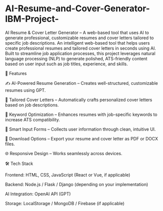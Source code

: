 # AI-Resume-and-Cover-Generator-IBM-Project-
AI Resume &amp; Cover Letter Generator – A web-based tool that uses AI to generate professional, customizable resumes and cover letters tailored to specific job descriptions.
An intelligent web-based tool that helps users create professional resumes and tailored cover letters in seconds using AI. Built to streamline job application processes, this project leverages natural language processing (NLP) to generate polished, ATS-friendly content based on user input such as job titles, experience, and skills.

🔧 Features

✍️ AI-Powered Resume Generation – Creates well-structured, customizable resumes using GPT.

💼 Tailored Cover Letters – Automatically crafts personalized cover letters based on job descriptions.

🎯 Keyword Optimization – Enhances resumes with job-specific keywords to increase ATS compatibility.

🧠 Smart Input Forms – Collects user information through clean, intuitive UI.

💾 Download Options – Export your resume and cover letter as PDF or DOCX files.

🌐 Responsive Design – Works seamlessly across devices.

🛠️ Tech Stack

Frontend: HTML, CSS, JavaScript (React or Vue, if applicable)

Backend: Node.js / Flask / Django (depending on your implementation)

AI Integration: OpenAI API (GPT)

Storage: LocalStorage / MongoDB / Firebase (if applicable)
